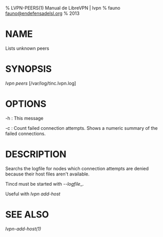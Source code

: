 % LVPN-PEERS(1) Manual de LibreVPN | lvpn
% fauno <fauno@endefensadelsl.org>
% 2013

# NAME

Lists unknown peers


# SYNOPSIS

_lvpn peers_ [/var/log/tinc.lvpn.log]


# OPTIONS

-h
:    This message

-c
:    Count failed connection attempts.  Shows a numeric summary of the
     failed connections.


# DESCRIPTION

Searchs the logfile for nodes which connection attempts are denied
because their host files aren't available.

Tincd must be started with _--logfile__.

Useful with _lvpn add-host_


# SEE ALSO

_lvpn-add-host(1)_
